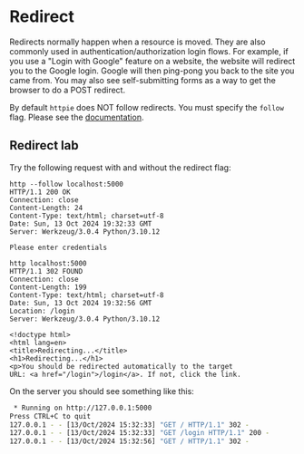 # Redirect

Redirects normally happen when a resource is moved.
They are also commonly used in authentication/authorization
login flows.
For example, if you use a "Login with Google" feature on a website,
the website will redirect you to the Google login.
Google will then ping-pong you back to the site you came from.
You may also see self-submitting forms as a way to get the browser
to do a POST redirect.

By default `httpie` does NOT follow redirects. You must specify the `follow` flag.
Please see the [documentation](https://httpie.io/docs/cli/http-redirects).

## Redirect lab

Try the following request with and without the redirect flag:

```http
http --follow localhost:5000
HTTP/1.1 200 OK
Connection: close
Content-Length: 24
Content-Type: text/html; charset=utf-8
Date: Sun, 13 Oct 2024 19:32:33 GMT
Server: Werkzeug/3.0.4 Python/3.10.12

Please enter credentials
```

```http
http localhost:5000
HTTP/1.1 302 FOUND
Connection: close
Content-Length: 199
Content-Type: text/html; charset=utf-8
Date: Sun, 13 Oct 2024 19:32:56 GMT
Location: /login
Server: Werkzeug/3.0.4 Python/3.10.12

<!doctype html>
<html lang=en>
<title>Redirecting...</title>
<h1>Redirecting...</h1>
<p>You should be redirected automatically to the target
URL: <a href="/login">/login</a>. If not, click the link.

```

On the server you should see something like this:

```bash
 * Running on http://127.0.0.1:5000
Press CTRL+C to quit
127.0.0.1 - - [13/Oct/2024 15:32:33] "GET / HTTP/1.1" 302 -
127.0.0.1 - - [13/Oct/2024 15:32:33] "GET /login HTTP/1.1" 200 -
127.0.0.1 - - [13/Oct/2024 15:32:56] "GET / HTTP/1.1" 302 -

```
